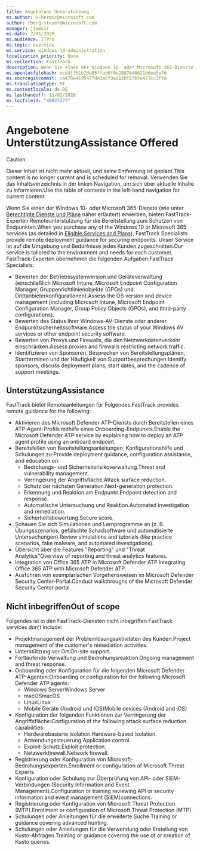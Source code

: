 ```yaml
---
title: Angebotene Unterstützung
ms.author: v-bermic@microsoft.com
author: rberg-steyer@microsoft.com
manager: jimmuir
ms.date: 7/01/2020
ms.audience: ITPro
ms.topic: overview
ms.service: windows-10-administration
localization_priority: None
ms.collection: FastTrack
description: Wenn Sie einen der Windows 10- oder Microsoft 365-Dienste erwerben, bieten FastTrack-Experten Remoteunterstützung für die Bereitstellung zum Schützen von Endpunkten. Unser Service ist auf die Umgebung und Bedürfnisse jedes Kunden zugeschnitten.
ms.openlocfilehash: ecd4ff51b7db85ffab0f0e2887040621b6ea5e7d
ms.sourcegitcommit: ca476a4195477d43a6f3a212bf27bfe473cc1ffa
ms.translationtype: MT
ms.contentlocale: de-DE
ms.lasthandoff: 11/02/2020
ms.locfileid: "48827273"
---
```

# <a name="assistance-offered"></a><span data-ttu-id="b9211-104">Angebotene Unterstützung</span><span class="sxs-lookup"><span data-stu-id="b9211-104">Assistance Offered</span></span>  

> [!CAUTION]
> <span data-ttu-id="b9211-105">Dieser Inhalt ist nicht mehr aktuell, und seine Entfernung ist geplant.</span><span class="sxs-lookup"><span data-stu-id="b9211-105">This content is no longer current and is scheduled for removal.</span></span> <span data-ttu-id="b9211-106">Verwenden Sie das Inhaltsverzeichnis in der linken Navigation, um sich über aktuelle Inhalte zu informieren.</span><span class="sxs-lookup"><span data-stu-id="b9211-106">Use the table of contents in the left-hand navigation for current content.</span></span>

<span data-ttu-id="b9211-107">Wenn Sie einen der Windows 10- oder Microsoft 365-Dienste (wie unter [Berechtigte Dienste und Pläne](M365-eligible-services-and-plans.md) näher erläutert) erwerben, bieten FastTrack-Experten Remoteunterstützung für die Bereitstellung zum Schützen von Endpunkten.</span><span class="sxs-lookup"><span data-stu-id="b9211-107">When you purchase any of the Windows 10 or Microsoft 365 services (as detailed in [Eligible Services and Plans](M365-eligible-services-and-plans.md)), FastTrack Specialists provide remote deployment guidance for securing endpoints.</span></span> <span data-ttu-id="b9211-108">Unser Service ist auf die Umgebung und Bedürfnisse jedes Kunden zugeschnitten.</span><span class="sxs-lookup"><span data-stu-id="b9211-108">Our service is tailored to the environment and needs for each customer.</span></span> <span data-ttu-id="b9211-109">FastTrack-Experten übernehmen die folgenden Aufgaben:</span><span class="sxs-lookup"><span data-stu-id="b9211-109">FastTrack Specialists:</span></span>
- <span data-ttu-id="b9211-110">Bewerten der Betriebssystemversion und Geräteverwaltung (einschließlich Microsoft Intune, Microsoft Endpoint Configuration Manager, Gruppenrichtlinienobjekte (GPOs) und Drittanbieterkonfigurationen).</span><span class="sxs-lookup"><span data-stu-id="b9211-110">Assess the OS version and device management (including Microsoft Intune, Microsoft Endpoint Configuration Manager, Group Policy Objects (GPOs), and third-party configurations).</span></span>
- <span data-ttu-id="b9211-111">Bewerten des Status Ihrer Windows-AV-Dienste oder anderer Endpunktsicherheitssoftware.</span><span class="sxs-lookup"><span data-stu-id="b9211-111">Assess the status of your Windows AV services or other endpoint security software.</span></span>
- <span data-ttu-id="b9211-112">Bewerten von Proxys und Firewalls, die den Netzwerkdatenverkehr einschränken.</span><span class="sxs-lookup"><span data-stu-id="b9211-112">Assess proxies and firewalls restricting network traffic.</span></span>
- <span data-ttu-id="b9211-113">Identifizieren von Sponsoren, Besprechen von Bereitstellungsplänen, Startterminen und der Häufigkeit von Supportbesprechungen.</span><span class="sxs-lookup"><span data-stu-id="b9211-113">Identify sponsors, discuss deployment plans, start dates, and the cadence of support meetings.</span></span>

## <a name="assistance"></a><span data-ttu-id="b9211-114">Unterstützung</span><span class="sxs-lookup"><span data-stu-id="b9211-114">Assistance</span></span>

<span data-ttu-id="b9211-115">FastTrack bietet Remoteanleitungen für Folgendes:</span><span class="sxs-lookup"><span data-stu-id="b9211-115">FastTrack provides remote guidance for the following:</span></span>
- <span data-ttu-id="b9211-116">Aktivieren des Microsoft Defender ATP-Diensts durch Bereitstellen eines ATP-Agent-Profils mithilfe eines Onboarding-Endpunkts.</span><span class="sxs-lookup"><span data-stu-id="b9211-116">Enable the Microsoft Defender ATP service by explaining how to deploy an ATP agent profile using an onboard endpoint.</span></span>
- <span data-ttu-id="b9211-117">Bereitstellen von Bereitstellungsanleitungen, Konfigurationshilfe und Schulungen zu:</span><span class="sxs-lookup"><span data-stu-id="b9211-117">Provide deployment guidance, configuration assistance, and education on:</span></span>
    - <span data-ttu-id="b9211-118">Bedrohungs- und Sicherheitsrisikoverwaltung.</span><span class="sxs-lookup"><span data-stu-id="b9211-118">Threat and vulnerability management.</span></span>
    - <span data-ttu-id="b9211-119">Verringerung der Angriffsfläche.</span><span class="sxs-lookup"><span data-stu-id="b9211-119">Attack surface reduction.</span></span>
    - <span data-ttu-id="b9211-120">Schutz der nächsten Generation.</span><span class="sxs-lookup"><span data-stu-id="b9211-120">Next-generation protection.</span></span>
    - <span data-ttu-id="b9211-121">Erkennung und Reaktion am Endpunkt.</span><span class="sxs-lookup"><span data-stu-id="b9211-121">Endpoint detection and response.</span></span>
    - <span data-ttu-id="b9211-122">Automatische Untersuchung und Reaktion.</span><span class="sxs-lookup"><span data-stu-id="b9211-122">Automated investigation and remediation.</span></span>
    - <span data-ttu-id="b9211-123">Sicherheitsbewertung.</span><span class="sxs-lookup"><span data-stu-id="b9211-123">Secure score.</span></span>
- <span data-ttu-id="b9211-124">Schauen Sie sich Simulationen und Lernprogramme an (z. B. Übungsszenarios, gefälschte Schadsoftware und automatisierte Untersuchungen).</span><span class="sxs-lookup"><span data-stu-id="b9211-124">Review simulations and tutorials (like practice scenarios, fake malware, and automated investigations).</span></span>
- <span data-ttu-id="b9211-125">Übersicht über die Features "Reporting" und "Threat Analytics"</span><span class="sxs-lookup"><span data-stu-id="b9211-125">Overview of reporting and threat analytics features.</span></span>
- <span data-ttu-id="b9211-126">Integration von Office 365 ATP in Microsoft Defender ATP.</span><span class="sxs-lookup"><span data-stu-id="b9211-126">Integrating Office 365 ATP with Microsoft Defender ATP.</span></span>
- <span data-ttu-id="b9211-127">Ausführen von exemplarischen Vorgehensweisen im Microsoft Defender Security Center-Portal.</span><span class="sxs-lookup"><span data-stu-id="b9211-127">Conduct walkthroughs of the Microsoft Defender Security Center portal.</span></span>

## <a name="out-of-scope"></a><span data-ttu-id="b9211-128">Nicht inbegriffen</span><span class="sxs-lookup"><span data-stu-id="b9211-128">Out of scope</span></span>

<span data-ttu-id="b9211-129">Folgendes ist in den FastTrack-Diensten nicht inbegriffen:</span><span class="sxs-lookup"><span data-stu-id="b9211-129">FastTrack services don't include:</span></span>
- <span data-ttu-id="b9211-130">Projektmanagement der Problemlösungsaktivitäten des Kunden.</span><span class="sxs-lookup"><span data-stu-id="b9211-130">Project management of the customer's remediation activities.</span></span>
- <span data-ttu-id="b9211-131">Unterstützung vor Ort.</span><span class="sxs-lookup"><span data-stu-id="b9211-131">On-site support.</span></span>
- <span data-ttu-id="b9211-132">Fortlaufende Verwaltung und Bedrohungsreaktion.</span><span class="sxs-lookup"><span data-stu-id="b9211-132">Ongoing management and threat response.</span></span>
- <span data-ttu-id="b9211-133">Onboarding oder Konfiguration für die folgenden Microsoft Defender ATP-Agenten:</span><span class="sxs-lookup"><span data-stu-id="b9211-133">Onboarding or configuration for the following Microsoft Defender ATP agents:</span></span>
   - <span data-ttu-id="b9211-134">Windows Server</span><span class="sxs-lookup"><span data-stu-id="b9211-134">Windows Server</span></span>
   - <span data-ttu-id="b9211-135">macOS</span><span class="sxs-lookup"><span data-stu-id="b9211-135">macOS</span></span>
   - <span data-ttu-id="b9211-136">Linux</span><span class="sxs-lookup"><span data-stu-id="b9211-136">Linux</span></span>
   - <span data-ttu-id="b9211-137">Mobile Geräte (Android und IOS)</span><span class="sxs-lookup"><span data-stu-id="b9211-137">Mobile devices (Android and iOS)</span></span>
- <span data-ttu-id="b9211-138">Konfiguration der folgenden Funktionen zur Verringerung der Angriffsfläche:</span><span class="sxs-lookup"><span data-stu-id="b9211-138">Configuration of the following attack surface reduction capabilities:</span></span>
    - <span data-ttu-id="b9211-139">Hardwarebasierte Isolation.</span><span class="sxs-lookup"><span data-stu-id="b9211-139">Hardware-based isolation.</span></span>
    - <span data-ttu-id="b9211-140">Anwendungssteuerung.</span><span class="sxs-lookup"><span data-stu-id="b9211-140">Application control.</span></span>
    - <span data-ttu-id="b9211-141">Exploit-Schutz.</span><span class="sxs-lookup"><span data-stu-id="b9211-141">Exploit protection.</span></span>
    - <span data-ttu-id="b9211-142">Netzwerkfirewall.</span><span class="sxs-lookup"><span data-stu-id="b9211-142">Network firewall.</span></span>
- <span data-ttu-id="b9211-143">Registrierung oder Konfiguration von Microsoft-Bedrohungsexperten.</span><span class="sxs-lookup"><span data-stu-id="b9211-143">Enrollment or configuration of Microsoft Threat Experts.</span></span>
- <span data-ttu-id="b9211-144">Konfiguration oder Schulung zur Überprüfung von API- oder SIEM-Verbindungen (Security Information and Event Management).</span><span class="sxs-lookup"><span data-stu-id="b9211-144">Configuration or training reviewing API or security information and event management (SIEM)connections.</span></span>
- <span data-ttu-id="b9211-145">Registrierung oder Konfiguration von Microsoft Threat Protection (MTP).</span><span class="sxs-lookup"><span data-stu-id="b9211-145">Enrollment or configuration of Microsoft Threat Protection (MTP).</span></span>
- <span data-ttu-id="b9211-146">Schulungen oder Anleitungen für die erweiterte Suche.</span><span class="sxs-lookup"><span data-stu-id="b9211-146">Training or guidance covering advanced hunting.</span></span>
- <span data-ttu-id="b9211-147">Schulungen oder Anleitungen für die Verwendung oder Erstellung von Kusto-Abfragen.</span><span class="sxs-lookup"><span data-stu-id="b9211-147">Training or guidance covering the use of or creation of Kusto queries.</span></span>
